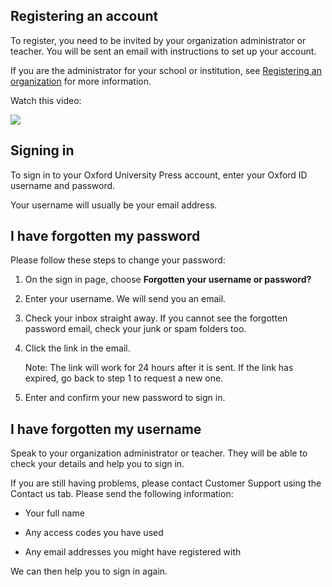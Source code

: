 ﻿## Registering an account

To register, you need to be invited by your organization administrator or teacher. You will be sent an email with instructions to set up your account.

If you are the administrator for your school or institution, see  [Registering an organization](https://account.oup.com/support/articles/registering-as-an-organization-administrator)  for more information.

Watch this video:

![](http://img.youtube.com/vi/rGPPYWgTc7A/0.jpg)

## Signing in

To sign in to your Oxford University Press account, enter your Oxford ID username and password.

Your username will usually be your email address.

## I have forgotten my password

Please follow these steps to change your password:

1.  On the sign in page, choose  **Forgotten your username or password?**
    
2.  Enter your username. We will send you an email.
    
3.  Check your inbox straight away. If you cannot see the forgotten password email, check your junk or spam folders too.
    
4.  Click the link in the email.
    
    Note: The link will work for 24 hours after it is sent. If the link has expired, go back to step 1 to request a new one.
    
5.  Enter and confirm your new password to sign in.
    

## I have forgotten my username

Speak to your organization administrator or teacher. They will be able to check your details and help you to sign in.

If you are still having problems, please contact Customer Support using the Contact us tab. Please send the following information:

-   Your full name
    
-   Any access codes you have used
    
-   Any email addresses you might have registered with
    
We can then help you to sign in again.
